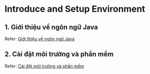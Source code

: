 # Introduce and Setup Environment

## 1. Giới thiệu về ngôn ngữ Java

Refer: [Giới thiệu về ngôn ngữ Java](https://github.com/AnestAcademy/Course-Java-Introduce/blob/master/1.%20Introduce.md)

## 2. Cài đặt môi trường và phần mềm

Refer: [Cài đặt môi trường và phần mềm](https://github.com/AnestAcademy/Course-Java-Introduce/blob/master/2.%20Setup%20Environment%20%26%20IDE.md)

